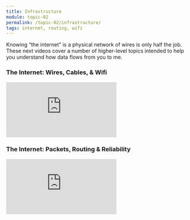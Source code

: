 ```yaml
---
title: Infrastructure
module: topic-02
permalink: /topic-02/infrastructure/
tags: internet, routing, wifi
---
```


<div class="divider-heading"></div>

Knowing “the internet” is a physical network of wires is only half the job. These next videos cover a number of higher-level topics intended to help you understand how data flows from you to me.


### The Internet: Wires, Cables, & Wifi
<div class="embed-responsive embed-responsive-16by9">
  <iframe class="embed-responsive-item" src="https://www.youtube.com/embed/ZhEf7e4kopM?rel=0&amp;showinfo=0" frameborder="0" allowfullscreen></iframe>
</div>


### The Internet: Packets, Routing & Reliability
<div class="embed-responsive embed-responsive-16by9">
  <iframe class="embed-responsive-item" src="https://www.youtube.com/embed/AYdF7b3nMto?rel=0&amp;showinfo=0" frameborder="0" allowfullscreen></iframe>
</div>
